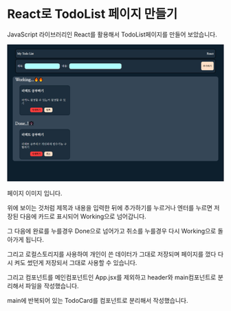 # React로 TodoList 페이지 만들기

JavaScript 라이브러리인 React를 활용해서 TodoList페이지를 만들어 보았습니다.

![이미지가 없습니다.](/pageImage.PNG)

페이지 이미지 입니다.

위에 보이는 것처럼 제목과 내용을 입력한 뒤에 추가하기를 누르거나 엔터를 누르면 저장된 다음에 카드로 표시되어 Working으로 넘어갑니다.

그 다음에 완료를 누를경우 Done으로 넘어가고 취소를 누를경우 다시 Working으로 돌아가게 됩니다.

그리고 로컬스토리지를 사용하여 개인이 쓴 데이터가 그대로 저장되며 페이지를 껐다 다시 켜도 썼던게 저장되서 그대로 사용할 수 있습니다.

그리고 컴포넌트를 메인컴포넌트인 App.jsx를 제외하고 header와 main컴포넌트로 분리해서 파일을 작성했습니다.

main에 반복되어 있는 TodoCard를 컴포넌트로 분리해서 작성했습니다.
